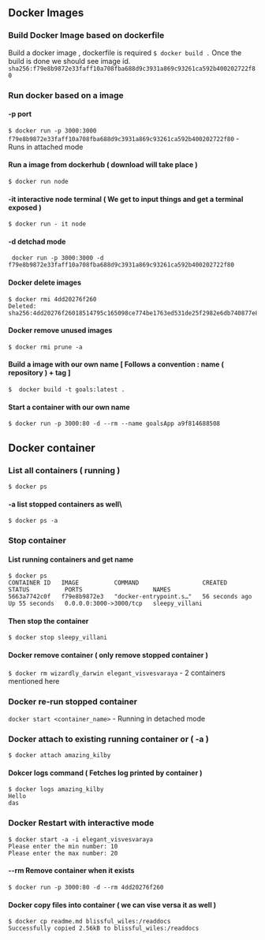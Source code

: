 ## Docker Images
### Build Docker Image based on dockerfile
Build a docker image , dockerfile is required
`$ docker build .`
Once the build is done we should see image id.
`sha256:f79e8b9872e33faff10a708fba688d9c3931a869c93261ca592b400202722f80`

### Run docker based on a image
#### -p port
`$ docker run -p 3000:3000 f79e8b9872e33faff10a708fba688d9c3931a869c93261ca592b400202722f80` - Runs in attached mode
#### Run a image from  dockerhub ( download will take place )
`$ docker run node`
#### -it interactive node terminal ( We get to input things and get a terminal exposed )
`$ docker run - it node`
#### -d detchad mode
` docker run -p 3000:3000 -d f79e8b9872e33faff10a708fba688d9c3931a869c93261ca592b400202722f80`
#### Docker delete images
```
$ docker rmi 4dd20276f260
Deleted: sha256:4dd20276f26018514795c165098ce774be1763ed531de25f2982e6db740877e8
```
#### Docker remove unused images
`$ docker rmi prune -a`

#### Build a image with our own name [ Follows a convention : name ( repository ) + tag ]
`$  docker build -t goals:latest .`
#### Start a container with our own name
`$ docker run -p 3000:80 -d --rm --name goalsApp a9f814688508`

## Docker container
### List all containers ( running )
`$ docker ps`
#### -a list stopped containers as well\
`$ docker ps -a`
### Stop container
#### List running containers and get name
```
$ docker ps
CONTAINER ID   IMAGE          COMMAND                  CREATED          STATUS          PORTS                    NAMES
5663a7742c0f   f79e8b9872e3   "docker-entrypoint.s…"   56 seconds ago   Up 55 seconds   0.0.0.0:3000->3000/tcp   sleepy_villani

```
#### Then stop the container
`$ docker stop sleepy_villani`
#### Docker remove container ( only remove stopped container )
`$ docker rm wizardly_darwin elegant_visvesvaraya` - 2 containers mentioned here
### Docker re-run stopped container
`docker start <container_name>` - Running in detached mode

### Docker attach to existing running container or ( -a )
`$ docker attach amazing_kilby`


#### Dokcer logs command ( Fetches log printed by container )
```
$ docker logs amazing_kilby
Hello
das
```

### Docker Restart with interactive mode
```
$ docker start -a -i elegant_visvesvaraya
Please enter the min number: 10
Please enter the max number: 20
```
#### --rm Remove container when it exists 
`$ docker run -p 3000:80 -d --rm 4dd20276f260`

#### Docker copy files into container ( we can vise versa it as well )
```
$ docker cp readme.md blissful_wiles:/readdocs
Successfully copied 2.56kB to blissful_wiles:/readdocs
```






